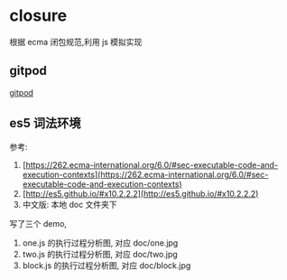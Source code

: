 # closure

根据 ecma 闭包规范,利用 js 模拟实现

## gitpod

[gitpod](https://apricot-krill-srezlfbo.ws-us23.gitpod.io/)

## es5 词法环境

参考:

1. [https://262.ecma-international.org/6.0/#sec-executable-code-and-execution-contexts](https://262.ecma-international.org/6.0/#sec-executable-code-and-execution-contexts)
2. [http://es5.github.io/#x10.2.2.2](http://es5.github.io/#x10.2.2.2)
3. 中文版: 本地 doc 文件夹下

写了三个 demo,

1. one.js 的执行过程分析图, 对应 doc/one.jpg
2. two.js 的执行过程分析图, 对应 doc/two.jpg
3. block.js 的执行过程分析图, 对应 doc/block.jpg
